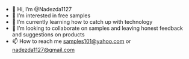 - 👋 Hi, I’m @Nadezda1127
- 👀 I’m interested in free samples 
- 🌱 I’m currently learning how to catch up with technology 
- 💞️ I’m looking to collaborate on samples and leaving honest feedback and suggestions on products 
- 📫 How to reach me samples101@yahoo.com or nadezda1127@gmail.com 

<!---
Nadezda1127/Nadezda1127 is a ✨ special ✨ repository because its `README.md` (this file) appears on your GitHub profile.
You can click the Preview link to take a look at your changes.
--->

